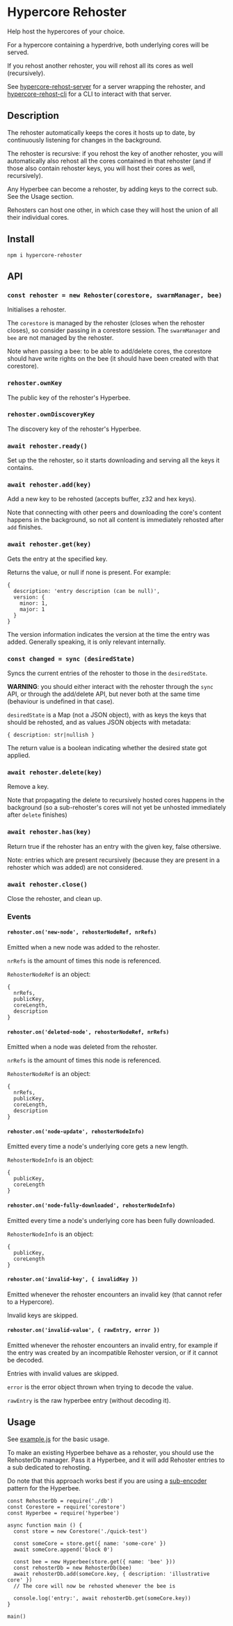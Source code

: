 # Hypercore Rehoster

Help host the hypercores of your choice.

For a hypercore containing a hyperdrive, both underlying cores will be served.

If you rehost another rehoster, you will rehost all its cores as well (recursively).


See [hypercore-rehost-server](https://gitlab.com/HDegroote/hypercore-rehost-server) for a server wrapping the rehoster, and [hypercore-rehost-cli](https://gitlab.com/HDegroote/hypercore-rehost-cli) for a CLI to interact with that server.

## Description

The rehoster automatically keeps the cores it hosts up to date, by continuously listening for changes in the background.

The rehoster is recursive: if you rehost the key of another rehoster, you will automatically
also rehost all the cores contained in that rehoster (and if those also contain rehoster keys, you will host their cores as well, recursively).

Any Hyperbee can become a rehoster, by adding keys to the correct sub. See the Usage section.

Rehosters can host one other, in which case they will host the union of all their individual cores.

## Install

`npm i hypercore-rehoster`

## API

### `const rehoster = new Rehoster(corestore, swarmManager, bee)`
Initialises a rehoster.

The `corestore` is managed by the rehoster (closes when the rehoster closes), so consider passing in a corestore session.
The `swarmManager` and `bee` are not managed by the rehoster.

Note when passing a bee: to be able to add/delete cores, the corestore should have write rights on the bee (it should have been created with that corestore).

### `rehoster.ownKey`

The public key of the rehoster's Hyperbee.

### `rehoster.ownDiscoveryKey`

The discovery key of the rehoster's Hyperbee.

### `await rehoster.ready()`
Set up the the rehoster, so it starts downloading and serving all the keys it contains.

### `await rehoster.add(key)`
Add a new key to be rehosted (accepts buffer, z32 and hex keys).

Note that connecting with other peers and downloading the core's content happens in the background, so not all content is immediately rehosted after `add` finishes.

### `await rehoster.get(key)`
Gets the entry at the specified key.

Returns the value, or null if none is present. For example:

```
{
  description: 'entry description (can be null)',
  version: {
    minor: 1,
    major: 1
  }
}
```

The version information indicates the version at the time the entry was added. Generally speaking, it is only relevant internally.

### `const changed = sync (desiredState)`

Syncs the current entries of the rehoster to those in the `desiredState`.

**WARNING**: you should either interact with the rehoster through the `sync` API, or through the add/delete API, but never both at the same time (behaviour is undefined in that case).

`desiredState` is a Map (not a JSON object), with as keys the keys that should be rehosted, and as values JSON objects with metadata:

```
{ description: str|nullish }
```

The return value is a boolean indicating whether the desired state got applied.

### `await rehoster.delete(key)`
Remove a key.

Note that propagating the delete to recursively hosted cores happens in the background
(so a sub-rehoster's cores will not yet be unhosted immediately after `delete` finishes)

### `await rehoster.has(key)`
Return true if the rehoster has an entry with the given key, false othersiwe.

Note: entries which are present recursively (because they are present in a rehoster which was added) are not considered.



### `await rehoster.close()`
Close the rehoster, and clean up.

### Events

#### `rehoster.on('new-node', rehosterNodeRef, nrRefs)`

Emitted when a new node was added to the rehoster.

`nrRefs` is the amount of times this node is referenced.

`RehosterNodeRef` is an object:

```
{
  nrRefs,
  publicKey,
  coreLength,
  description
}
```


#### `rehoster.on('deleted-node', rehosterNodeRef, nrRefs)`

Emitted when a node was deleted from the rehoster.

`nrRefs` is the amount of times this node is referenced.

`RehosterNodeRef` is an object:

```
{
  nrRefs,
  publicKey,
  coreLength,
  description
}
```

#### `rehoster.on('node-update', rehosterNodeInfo)`

Emitted every time a node's underlying core gets a new length.

`RehosterNodeInfo` is an object:

```
{
  publicKey,
  coreLength
}
```

#### `rehoster.on('node-fully-downloaded', rehosterNodeInfo)`

Emitted every time a node's underlying core has been fully downloaded.

`RehosterNodeInfo` is an object:

```
{
  publicKey,
  coreLength
}
```

#### `rehoster.on('invalid-key', { invalidKey })`

Emitted whenever the rehoster encounters an invalid key (that cannot refer to a Hypercore).

Invalid keys are skipped.

#### `rehoster.on('invalid-value', { rawEntry, error })`

Emitted whenever the rehoster encounters an invalid entry, for example if the entry was created by an incompatible Rehoster version, or if it cannot be decoded.

Entries with invalid values are skipped.

`error` is the error object thrown when trying to decode the value.

`rawEntry` is the raw hyperbee entry (without decoding it).

## Usage

See [example.js](example.js) for the basic usage.

To make an existing Hyperbee behave as a rehoster, you should use the RehosterDb manager. Pass it a Hyperbee, and it will add Rehoster entries to a sub dedicated to rehosting.

Do note that this approach works best if you are using a [sub-encoder](https://github.com/holepunchto/sub-encoder/) pattern for the Hyperbee.

```
const RehosterDb = require('./db')
const Corestore = require('corestore')
const Hyperbee = require('hyperbee')

async function main () {
  const store = new Corestore('./quick-test')

  const someCore = store.get({ name: 'some-core' })
  await someCore.append('block 0')

  const bee = new Hyperbee(store.get({ name: 'bee' }))
  const rehosterDb = new RehosterDb(bee)
  await rehosterDb.add(someCore.key, { description: 'illustrative core' })
  // The core will now be rehosted whenever the bee is

  console.log('entry:', await rehosterDb.get(someCore.key))
}

main()
```
